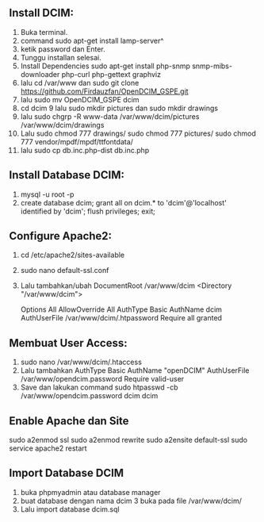 ## Install DCIM:
1. Buka terminal.
2. command sudo apt-get install lamp-server^
3. ketik password dan Enter.
4. Tunggu installan selesai.
5. Install Dependencies sudo apt-get install php-snmp snmp-mibs-downloader php-curl php-gettext
graphviz
6. lalu cd /var/www dan sudo git clone https://github.com/Firdauzfan/OpenDCIM_GSPE.git
7. lalu sudo mv OpenDCIM_GSPE dcim
8. cd dcim
9 lalu sudo mkdir pictures dan sudo mkdir drawings
10. lalu sudo chgrp -R www-data /var/www/dcim/pictures /var/www/dcim/drawings
11. Lalu
sudo chmod 777 drawings/
sudo chmod 777 pictures/
sudo chmod 777 vendor/mpdf/mpdf/ttfontdata/
11. lalu sudo cp db.inc.php-dist db.inc.php

## Install Database DCIM:
1. mysql -u root -p
2. create database dcim;
grant all on dcim.* to 'dcim'@'localhost' identified by 'dcim';
flush privileges;
exit;

## Configure Apache2:
1. cd /etc/apache2/sites-available
2. sudo nano default-ssl.conf
3. Lalu tambahkan/ubah
    DocumentRoot /var/www/dcim
    <Directory "/var/www/dcim">

    Options All
    AllowOverride All
    AuthType Basic
    AuthName dcim
    AuthUserFile /var/www/dcim/.htpassword
    Require all granted
    </Directory>

## Membuat User Access:
1. sudo nano /var/www/dcim/.htaccess
2. Lalu tambahkan
AuthType Basic
AuthName "openDCIM"
AuthUserFile /var/www/opendcim.password
Require valid-user
3. Save dan lakukan command sudo htpasswd -cb /var/www/opendcim.password dcim dcim

## Enable Apache dan Site
sudo a2enmod ssl
sudo a2enmod rewrite
sudo a2ensite default-ssl
sudo service apache2 restart

## Import Database DCIM
1. buka phpmyadmin atau database manager
2. buat database dengan nama dcim
3 buka pada file /var/www/dcim/
4. Lalu import database dcim.sql
